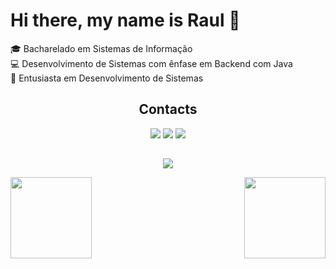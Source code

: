 # Hi there, my name is Raul 👋

🎓 Bacharelado em Sistemas de Informação
<br>
💻 Desenvolvimento de Sistemas com ênfase em Backend com Java
<br>
🤩 Entusiasta em Desenvolvimento de Sistemas

     
<h2 align="center">
  Contacts
  </h2>
<div align="center">
  <a href="mailto:raulcesar.sm@gmail.com"><img src="https://img.shields.io/badge/Gmail-D14836?style=for-the-badge&logo=gmail&logoColor=white" target="_blank"></a>
  <a href="https://www.linkedin.com/in/raulcesar/" target="_blank"><img src="https://img.shields.io/badge/LinkedIn-0077B5?style=for-the-badge&logo=linkedin&logoColor=white" target="_blank"></a>   
  <a href="https://discord.com/channels/@me/1089204803571286047"><img src="https://img.shields.io/badge/Discord-7289DA?style=for-the-badge&logo=discord&logoColor=white" target="_blank"></a>
</div>

##

<p align="center">
  <a href="https://skillicons.dev">
    <img src="https://skillicons.dev/icons?i=java,spring,eclipse,git,github,postman,azure,linux,docker" />
  </a>
</p>

<img align="left" height="130em" src="https://github-readme-stats-sigma-five.vercel.app/api/top-langs/?username=RaulMafra&layout=compact&hide_title=true&hide_border=true&border_radius=10&bg_color=141321&title_color=D83B7D&text_color=fff&card_width=245">
<img align="right" height="130em" src="https://github-readme-stats-sigma-five.vercel.app/api?username=RaulMafra&show_icons=true&hide_title=true&layout=compact&hide_border=true&border_radius=10&bg_color=141321&title_color=fff&text_color=fff&icon_color=3178C6&ring_color=3178C6&card_width=345">


<div align="center">
     
<!-- Snake 
<picture>
  <source media="(prefers-color-scheme: dark)" srcset="https://raw.githubusercontent.com/platane/platane/output/github-contribution-grid-snake-dark.svg">
  <img alt="github contribution grid snake animation" src="https://raw.githubusercontent.com/platane/platane/output/github-contribution-grid-snake.svg">
</picture>
-->
</div>
